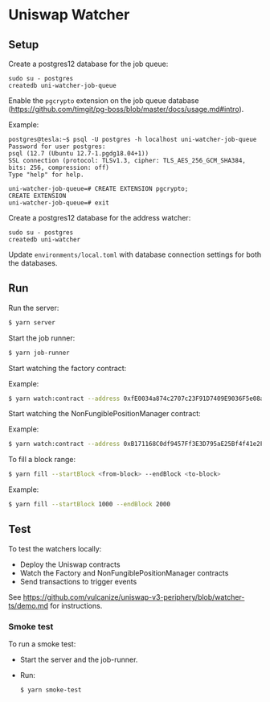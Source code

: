 # Uniswap Watcher

## Setup

Create a postgres12 database for the job queue:

```
sudo su - postgres
createdb uni-watcher-job-queue
```

Enable the `pgcrypto` extension on the job queue database (https://github.com/timgit/pg-boss/blob/master/docs/usage.md#intro).

Example:

```
postgres@tesla:~$ psql -U postgres -h localhost uni-watcher-job-queue
Password for user postgres:
psql (12.7 (Ubuntu 12.7-1.pgdg18.04+1))
SSL connection (protocol: TLSv1.3, cipher: TLS_AES_256_GCM_SHA384, bits: 256, compression: off)
Type "help" for help.

uni-watcher-job-queue=# CREATE EXTENSION pgcrypto;
CREATE EXTENSION
uni-watcher-job-queue=# exit
```

Create a postgres12 database for the address watcher:

```
sudo su - postgres
createdb uni-watcher
```

Update `environments/local.toml` with database connection settings for both the databases.


## Run

Run the server:

```bash
$ yarn server
```

Start the job runner:

```bash
$ yarn job-runner
```

Start watching the factory contract:

Example:

```bash
$ yarn watch:contract --address 0xfE0034a874c2707c23F91D7409E9036F5e08ac34 --kind factory --startingBlock 100
```

Start watching the NonFungiblePositionManager contract:

Example:

```bash
$ yarn watch:contract --address 0xB171168C0df9457Ff3E3D795aE25Bf4f41e2FFE3 --kind nfpm --startingBlock 100
```

To fill a block range:

```bash
$ yarn fill --startBlock <from-block> --endBlock <to-block>
```

Example:

```bash
$ yarn fill --startBlock 1000 --endBlock 2000
```

## Test

To test the watchers locally:

* Deploy the Uniswap contracts
* Watch the Factory and NonFungiblePositionManager contracts
* Send transactions to trigger events

See https://github.com/vulcanize/uniswap-v3-periphery/blob/watcher-ts/demo.md for instructions.

### Smoke test

To run a smoke test:

* Start the server and the job-runner.
* Run:

  ```bash
  $ yarn smoke-test
  ```
